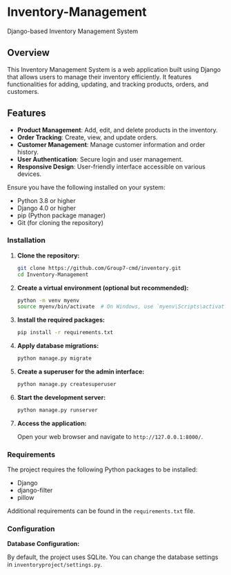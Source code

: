 # Inventory-Management

Django-based Inventory Management System

## Overview

This Inventory Management System is a web application built using Django that allows users to manage their inventory efficiently. It features functionalities for adding, updating, and tracking products, orders, and customers.

## Features

- **Product Management**: Add, edit, and delete products in the inventory.
- **Order Tracking**: Create, view, and update orders.
- **Customer Management**: Manage customer information and order history.
- **User Authentication**: Secure login and user management.
- **Responsive Design**: User-friendly interface accessible on various devices.


Ensure you have the following installed on your system:

- Python 3.8 or higher
- Django 4.0 or higher
- pip (Python package manager)
- Git (for cloning the repository)

### Installation

1. **Clone the repository:**

   ```bash
   git clone https://github.com/Group7-cmd/inventory.git
   cd Inventory-Management
   ```

2. **Create a virtual environment (optional but recommended):**

   ```bash
   python -m venv myenv
   source myenv/bin/activate  # On Windows, use `myenv\Scripts\activate`
   ```

3. **Install the required packages:**

   ```bash
   pip install -r requirements.txt
   ```

4. **Apply database migrations:**

   ```bash
   python manage.py migrate
   ```

5. **Create a superuser for the admin interface:**

   ```bash
   python manage.py createsuperuser
   ```

6. **Start the development server:**

   ```bash
   python manage.py runserver
   ```

7. **Access the application:**

   Open your web browser and navigate to `http://127.0.0.1:8000/`.


### Requirements

The project requires the following Python packages to be installed:

- Django
- django-filter
- pillow

Additional requirements can be found in the `requirements.txt` file.

### Configuration

**Database Configuration:**

By default, the project uses SQLite. You can change the database settings in `inventoryproject/settings.py`.


